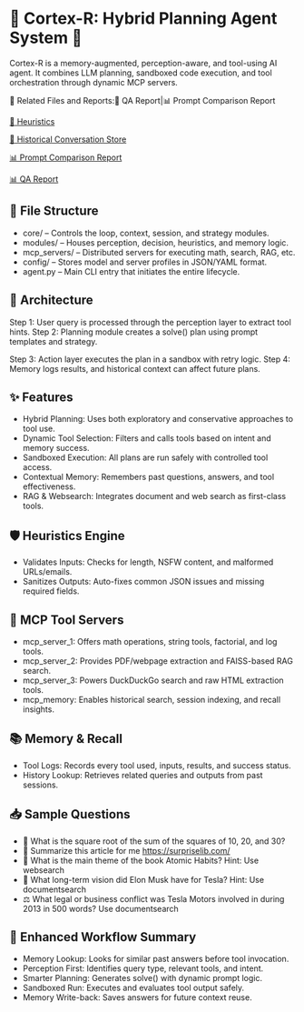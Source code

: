 # 🌟 Cortex-R: Hybrid Planning Agent System 🌟

Cortex-R is a memory-augmented, perception-aware, and tool-using AI agent. It combines LLM planning, sandboxed code execution, and tool orchestration through dynamic MCP servers.

📎 Related Files and Reports:📝 QA Report|📊 Prompt Comparison Report

[📝 Heuristics](heuristics.py)

[📝 Historical Conversation Store](historical_conversation_store.json)

[📊 Prompt Comparison Report](Prompt_Comparsion_Report.md)

[📊 QA Report](QA_report.md)

## 🧱 File Structure

- core/ – Controls the loop, context, session, and strategy modules.
- modules/ – Houses perception, decision, heuristics, and memory logic.
- mcp_servers/ – Distributed servers for executing math, search, RAG, etc.
- config/ – Stores model and server profiles in JSON/YAML format.
- agent.py – Main CLI entry that initiates the entire lifecycle.

## 🧠 Architecture

Step 1: User query is processed through the perception layer to extract tool hints.
Step 2: Planning module creates a solve() plan using prompt templates and strategy.

Step 3: Action layer executes the plan in a sandbox with retry logic.
Step 4: Memory logs results, and historical context can affect future plans.

## ✨ Features

- Hybrid Planning: Uses both exploratory and conservative approaches to tool use.
- Dynamic Tool Selection: Filters and calls tools based on intent and memory success.
- Sandboxed Execution: All plans are run safely with controlled tool access.
- Contextual Memory: Remembers past questions, answers, and tool effectiveness.
- RAG & Websearch: Integrates document and web search as first-class tools.

## 🛡️ Heuristics Engine

- Validates Inputs: Checks for length, NSFW content, and malformed URLs/emails.
- Sanitizes Outputs: Auto-fixes common JSON issues and missing required fields.

## 🔧 MCP Tool Servers

- mcp_server_1: Offers math operations, string tools, factorial, and log tools.
- mcp_server_2: Provides PDF/webpage extraction and FAISS-based RAG search.
- mcp_server_3: Powers DuckDuckGo search and raw HTML extraction tools.
- mcp_memory: Enables historical search, session indexing, and recall insights.

## 📚 Memory & Recall

- Tool Logs: Records every tool used, inputs, results, and success status.
- History Lookup: Retrieves related queries and outputs from past sessions.

## 📥 Sample Questions

- 🔢 What is the square root of the sum of the squares of 10, 20, and 30?
- 📰 Summarize this article for me https://surpriselib.com/
- 📘 What is the main theme of the book Atomic Habits? Hint: Use websearch
- 🚗 What long-term vision did Elon Musk have for Tesla? Hint: Use documentsearch
- ⚖️ What legal or business conflict was Tesla Motors involved in during 2013 in 500 words? Use documentsearch

## 🔁 Enhanced Workflow Summary

- Memory Lookup: Looks for similar past answers before tool invocation.
- Perception First: Identifies query type, relevant tools, and intent.
- Smarter Planning: Generates solve() with dynamic prompt logic.
- Sandboxed Run: Executes and evaluates tool output safely.
- Memory Write-back: Saves answers for future context reuse.
